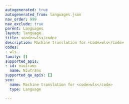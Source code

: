 ```yaml
---
autogenerated: true
autogenerated_from: languages.json
nav_order: 999
nav_exclude: true
parent: Languages
layout: language
title: <code>wls</code>
description: Machine translation for <code>wls</code>
codes:
- wls
family: []
supported_apis:
- id: niutrans
  name: Niutrans
supported_qe_apis: []
seo:
  name: Machine translation for <code>wls</code>
  type: Language

---
```


